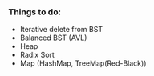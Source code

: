 ### Things to do:

  - Iterative delete from BST
  - Balanced BST (AVL)
  - Heap
  - Radix Sort
  - Map (HashMap, TreeMap(Red-Black))